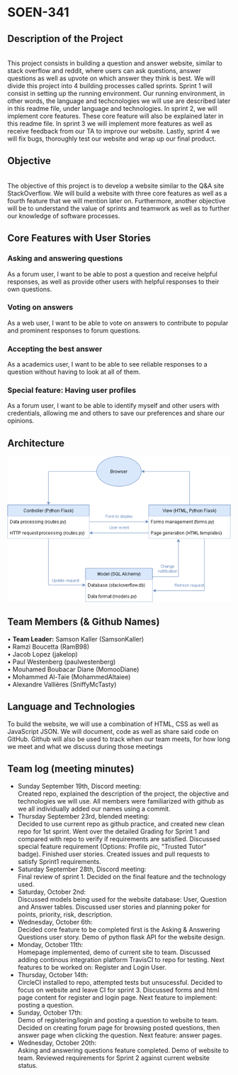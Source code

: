 # SOEN-341

<head>
<h2>Description of the Project</h2><br/>
</head>
This project consists in building a question and answer website, similar to stack overflow and reddit, where users can ask questions, answer questions as well as upvote on which answer they think is best. We will divide this project into 4 building processes called sprints. Sprint 1 will consist in setting up the running environment. Our running environment, in other words, the language and techcnologies we will use are described later in this readme file, under language and technologies. In sprint 2, we will implement core features. These core feature will also be explained later in this readme file. In sprint 3 we will implement more features as well as receive feedback from our TA to improve our website. Lastly, sprint 4 we will fix bugs, thoroughly test our website and wrap up our final product.

<h2>Objective</h2> <br/>
The objective of this project is to develop a website similar to the Q&A site StackOverflow.  We will build a website with three core features as well as a fourth feature that we will mention later on. Furthermore, another objective will be to understand the value of sprints and teamwork as well as to further our knowledge of software processes.

<h2>Core Features with User Stories</h2>
<h3>Asking and answering questions</h3>
As a forum user, I want to be able to post a question and receive helpful responses, as well as provide other users with helpful responses to their own questions.<br/>
<h3>Voting on answers</h3>
As a web user, I want to be able to vote on answers to contribute to popular and prominent responses to forum questions.<br/>
<h3>Accepting the best answer</h3>
As a academics user, I want to be able to see reliable responses to a question without having to look at all of them.<br/>
<h3>Special feature: Having user profiles</h3>
As a forum user, I want to be able to identify myself and other users with credentials, allowing me and others to save our preferences and share our opinions.<br/>

<h2>Architecture</h2>
<img src="Architecture.png" raw=true style="text-align: center" >

<h2>Team Members (& Github Names)</h2>

• <b>Team Leader:</b> Samson Kaller (SamsonKaller)<br>
• Ramzi Boucetta (RamB98)<br/>
• Jacob Lopez (jakelop)<br/>
• Paul Westenberg (paulwestenberg)<br/>
• Mouhamed Boubacar Diane (MomooDiane)<br/>
• Mohammed Al-Taie (MohammedAltaiee)<br/>
• Alexandre Vallières (SniffyMcTasty)<br/>

<h2>Language and Technologies</h2>

To build the website, we will use a combination of HTML, CSS as well as JavaScript JSON. We will document, code as well as share said code on GitHub. Github will also be used to track when our team meets, for how long we meet and what we discuss during those meetings

<h2>Team log (meeting minutes)</h2>

- Sunday September 19th, Discord meeting:
  <br>
  Created repo, explained the description of the project, the objective and technologies we will use.
  All members were familiarized with github as we all individually added our names using a commit.
  <br>
- Thursday September 23rd, blended meeting:
  <br>
  Decided to use current repo as github practice, and created new clean repo for 1st sprint.
  Went over the detailed Grading for Sprint 1 and compared with repo to verify if requirements are satisfied.
  Discussed special feature requirement (Options: Profile pic, "Trusted Tutor" badge).
  Finished user stories.
  Created issues and pull requests to satisfy Sprint1 requirements.
  <br>
- Saturday September 28th, Discord meeting:
  <br>
  Final review of sprint 1. Decided on the final feature and the technology used.
  <br>
- Saturday, October 2nd:
  <br>
  Discussed models being used for the website database: User, Question and Answer tables.
  Discussed user stories and planning poker for points, priority, risk, description.
  <br>
- Wednesday, October 6th:
  <br>
  Decided core feature to be completed first is the Asking & Answering Questions user story.
  Demo of python flask API for the website design.
  <br>
- Monday, October 11th:
  <br>
  Homepage implemented, demo of current site to team.
  Discussed adding continous integration platform TravisCI to repo for testing.
  Next features to be worked on: Register and Login User.
  <br>
- Thursday, October 14th:
  <br>
  CircleCI installed to repo, attempted tests but unsucessful.
  Decided to focus on website and leave CI for sprint 3.
  Discussed forms and html page content for register and login page.
  Next feature to implement: posting a question.
  <br>
- Sunday, October 17th:
  <br>
  Demo of registering/login and posting a question to website to team.
  Decided on creating forum page for browsing posted questions, then answer page when clicking the question.
  Next feature: answer pages.
  <br>
- Wednesday, October 20th:
  <br>
  Asking and answering questions feature completed.
  Demo of website to team.
  Reviewed requirements for Sprint 2 against current website status.
